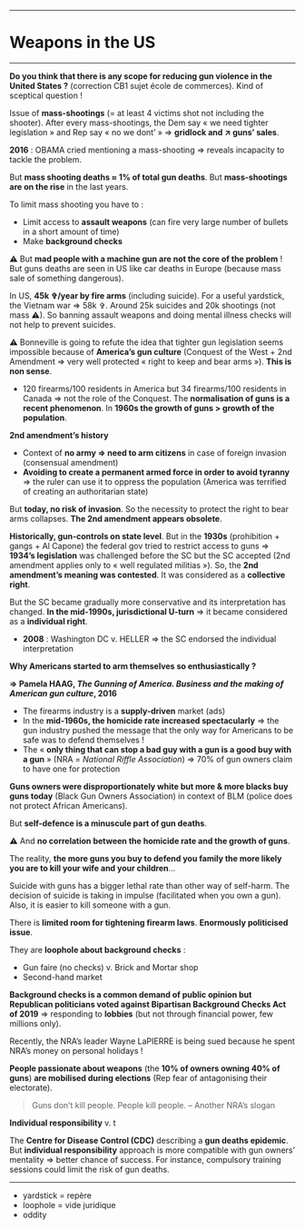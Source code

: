 ***
# Weapons in the US
***
**Do you think that there is any scope for reducing gun violence in the United States ?** (correction CB1 sujet école de commerces). Kind of sceptical question ! 

Issue of **mass-shootings** (= at least 4 victims shot not including the shooter). After every mass-shootings, the Dem say « we need tighter legislation » and Rep say « no we dont’ » ⇒ **gridlock and ↗ guns’ sales**. 

**2016** : OBAMA cried mentioning a mass-shooting ⇒ reveals incapacity to tackle the problem. 

But **mass shooting deaths ≈ 1% of total gun deaths**. But **mass-shootings are on the rise** in the last years. 

To limit mass shooting you have to : 
- Limit access to **assault weapons** (can fire very large number of bullets in a short amount of time)
- Make **background checks** 

⚠ But **mad people with a machine gun are not the core of the problem** ! But guns deaths are seen in US like car deaths in Europe (because mass sale of something dangerous). 

In US, **45k ✞/year by fire arms** (including suicide). For a useful yardstick, the Vietnam war ⇒ 58k ✞. Around 25k suicides and 20k shootings (not mass ⚠). So banning assault weapons and doing mental illness checks will not help to prevent suicides. 

⚠ Bonneville is going to refute the idea that tighter gun legislation seems impossible because of **America’s gun culture** (Conquest of the West + 2nd Amendment ⇒ very well protected « right to keep and bear arms »). **This is non sense**. 
- 120 firearms/100 residents in America but 34 firearms/100 residents in Canada ⇒ not the role of the Conquest. The **normalisation of guns is a recent phenomenon**. In **1960s the growth of guns  > growth of the population**. 

**2nd amendment’s history** 
- Context of **no army ⇒ need to arm citizens** in case of foreign invasion (consensual amendment)
- **Avoiding to create a permanent armed force in order to avoid tyranny** ⇒ the ruler can use it to oppress the population (America was terrified of creating an authoritarian state) 

But **today, no risk of invasion**. So the necessity to protect the right to bear arms collapses. **The 2nd amendment appears obsolete**. 

**Historically, gun-controls on state level**. But in the **1930s** (prohibition + gangs + Al Capone) the federal gov tried to restrict access to guns ⇒ **1934’s legislation** was challenged before the SC but the SC accepted (2nd amendment applies only to « well regulated militias »). So, the **2nd amendment’s meaning was contested**. It was considered as a **collective right**. 

But the SC became gradually more conservative and its interpretation has changed. **In the mid-1990s, jurisdictional U-turn** ⇒ it became considered as a **individual right**. 
- **2008** : Washington DC v. HELLER ⇒ the SC endorsed the individual interpretation 

**Why Americans started to arm themselves so enthusiastically ?** 

**⇒ Pamela HAAG, *The Gunning of America. Business and the making of American gun culture*, 2016**
- The firearms industry is a **supply-driven** market (ads)
- In the **mid-1960s, the homicide rate increased spectacularly** ⇒ the gun industry pushed the message that the only way for Americans to be safe was to defend themselves ! 
- The « **only thing that can stop a bad guy with a gun is a good buy with a gun** » (NRA = *National Riffle Association*) ⇒ 70% of gun owners claim to have one for protection 

**Guns owners were disproportionately white but more & more blacks buy guns today** (Black Gun Owners Association) in context of BLM (police does not protect African Americans).

But **self-defence is a minuscule part of gun deaths**. 

⚠ And **no correlation between the homicide rate and the growth of guns**. 

The reality, **the more guns you buy to defend you family the more likely you are to kill your wife and your children**… 

Suicide with guns has a bigger lethal rate than other way of self-harm. The decision of suicide is taking in impulse (facilitated when you own a gun). Also, it is easier to kill someone with a gun. 

There is **limited room for tightening firearm laws**. **Enormously politicised issue**. 

They are **loophole about background checks** : 
- Gun faire (no checks) v. Brick and Mortar shop
- Second-hand market 

**Background checks is a common demand of public opinion but Republican politicians voted against Bipartisan Background Checks Act of 2019** ⇒ responding to **lobbies** (but not through financial power, few millions only). 

Recently, the NRA’s leader Wayne LaPIERRE is being sued because he spent NRA’s money on personal holidays ! 

**People passionate about weapons** (the **10% of owners owning 40% of guns**) **are mobilised during elections** (Rep fear of antagonising their electorate). 

> Guns don’t kill people. People kill people. – Another NRA’s slogan 

**Individual responsibility** v. t

The **Centre for Disease Control (CDC)** describing a **gun deaths epidemic**. But **individual responsibility** approach is more compatible with gun owners’ mentality ⇒ better chance of success. For instance, compulsory training sessions could limit the risk of gun deaths. 






***
- yardstick = repère 
- loophole = vide juridique 
- oddity 